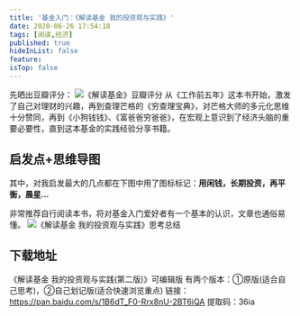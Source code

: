 ```yaml
---
title: '基金入门：《解读基金 我的投资观与实践》'
date: 2020-06-26 17:54:18
tags: [阅读,经济]
published: true
hideInList: false
feature: 
isTop: false
---
```

先晒出豆瓣评分：
![《解读基金》豆瓣评分](https://i.loli.net/2020/10/23/5litTGNrpMFCfbI.png)
从《工作前五年》这本书开始，激发了自己对理财的兴趣，再到查理芒格的《穷查理宝典》，对芒格大师的多元化思维十分赞同，再到《小狗钱钱》、《富爸爸穷爸爸》，在宏观上意识到了经济头脑的重要必要性，直到这本基金的实践经验分享书籍。
## 启发点+思维导图
其中，对我启发最大的几点都在下图中用了图标标记：**用闲钱，长期投资，再平衡，晨星...**

非常推荐自行阅读本书，将对基金入门爱好者有一个基本的认识，文章也通俗易懂。
![《解读基金 我的投资观与实践》思考总结](https://i.loli.net/2020/10/23/sOcHjufohU5kaS9.png)
## 下载地址
《解读基金 我的投资观与实践(第二版)》可编辑版
有两个版本：①原版(适合自己思考)，②自己划记版(适合快速浏览重点)
链接：https://pan.baidu.com/s/1B6dT_F0-Rrx8nU-2BT6iQA
提取码：36ia